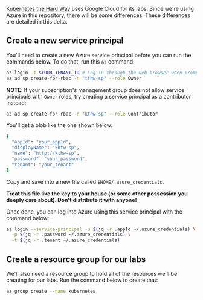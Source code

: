 [Kubernetes the Hard Way](https://github.com/kelseyhightower/kubernetes-the-hard-way)
uses Google Cloud for its labs. Since we're using Azure in this repository,
there will be some differences. These differences are detailed in this delta.

## Create a new service principal

You'll need to create a new Azure service principal before you can run the commands below.
To do that, run this `az` command:

```sh
az login -t $YOUR_TENANT_ID # Log in through the web browser when prompted.
az ad sp create-for-rbac -n "tthw-sp" --role Owner
```

**NOTE**: If your subscription's management group does not allow service principals with
`Owner` roles, try creating a service principal as a contributor instead:

```sh
az ad sp create-for-rbac -n "kthw-sp" --role Contributor
```

You'll get a blob like the one shown below:

```sh
{
  "appId": "your_appId",
  "displayName": "khtw-sp",
  "name": "http://kthw-sp",
  "password": "your_password",
  "tenant": "your_tenant"
}
```

Copy and save into a new file called `$HOME/.azure_credentials`.

**Treat this file like the key to your house (or some other possession you deeply
care about). Don't distribute it with anyone!**

Once done, you can log into Azure using this service principal with the command
below:

```sh
az login --service-principal -u $(jq -r .appId ~/.azure_credentials) \
  -p $(jq -r .password ~/.azure_credentials) \
  -t $(jq -r .tenant ~/.azure_credentials)
```

## Create a resource group for our labs

We'll also need a resource group to hold all of the resources we'll be creating
for our labs. Run the command below to create that:

```sh
az group create --name kubernetes
```
